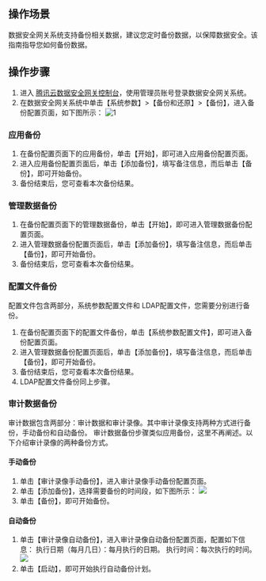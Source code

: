 ## 操作场景
数据安全网关系统支持备份相关数据，建议您定时备份数据，以保障数据安全。该指南指导您如何备份数据。

## 操作步骤
1. 进入 [腾讯云数据安全网关控制台](https://console.cloud.tencent.com/dasb)，使用管理员账号登录数据安全网关系统。
2. 在数据安全网关系统中单击【系统参数】>【备份和还原】>【备份】，进入备份配置页面，如下图所示：
![1](https://main.qcloudimg.com/raw/bdd53215fbde7efc221e736f80658673.png)

### 应用备份
1. 在备份配置页面下的应用备份，单击【开始】，即可进入应用备份配置页面。
2. 进入应用备份配置页面后，单击【添加备份】，填写备注信息，而后单击【备份】，即可开始备份。
3. 备份结束后，您可查看本次备份结果。


### 管理数据备份
1. 在备份配置页面下的管理数据备份，单击【开始】，即可进入管理数据备份配置页面。
2. 进入管理数据备份配置页面后，单击【添加备份】，填写备注信息，而后单击【备份】，即可开始备份。
3. 备份结束后，您可查看本次备份结果。


### 配置文件备份
配置文件包含两部分，系统参数配置文件和 LDAP配置文件，您需要分别进行备份。
1. 在备份配置页面下的配置文件备份，单击【系统参数配置文件】，即可进入备份配置页面。
2. 进入管理数据备份配置页面后，单击【添加备份】，填写备注信息，而后单击【备份】，即可开始备份。
3. 备份结束后，您可查看本次备份结果。
4. LDAP配置文件备份同上步骤。

### 审计数据备份
审计数据包含两部分：审计数据和审计录像。其中审计录像支持两种方式进行备份，手动备份和自动备份。
审计数据备份步骤类似应用备份，这里不再阐述。以下介绍审计录像的两种备份方式。
#### 手动备份
1. 单击【审计录像手动备份】，进入审计录像手动备份配置页面。
2. 单击【添加备份】，选择需要备份的时间段，如下图所示：
![](https://main.qcloudimg.com/raw/084c1239e9eaaeeac696f678b7e5d6ad.png)
3. 单击【备份】，即可开始备份。



#### 自动备份
1. 单击【审计录像自动备份】，进入审计录像自动备份配置页面，配置如下信息：
执行日期（每月几日）：每月执行的日期。
执行时间：每次执行的时间。
![](https://main.qcloudimg.com/raw/9c77d8642d25c9a53d4a02c0010564ae.png)
2. 单击【启动】，即可开始执行自动备份计划。









 


